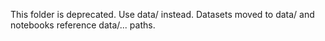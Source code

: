 This folder is deprecated. Use data/ instead. Datasets moved to data/ and notebooks reference data/... paths.

